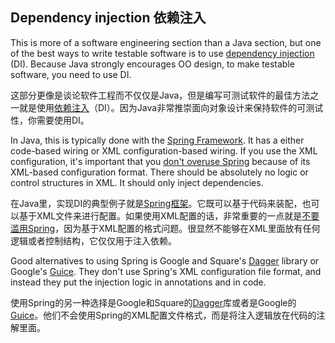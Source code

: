 ## Dependency injection 依赖注入

This is more of a software engineering section than a Java section, but one of
the best ways to write testable software is to use [dependency injection][di]
(DI). Because Java strongly encourages OO design, to make testable software,
you need to use DI.

这部分更像是谈论软件工程而不仅仅是Java，但是编写可测试软件的最佳方法之一就是使用[依赖注入][di]（DI）。因为Java非常推崇面向对象设计来保持软件的可测试性，你需要使用DI。

In Java, this is typically done with the [Spring Framework][spring]. It has a
either code-based wiring or XML configuration-based wiring. If you use the XML
configuration, it's important that you [don't overuse Spring][springso] because
of its XML-based configuration format.  There should be absolutely no logic or
control structures in XML. It should only inject dependencies.

在Java里，实现DI的典型例子就是[Spring框架](spring)。它既可以基于代码来装配，也可以基于XML文件来进行配置。如果使用XML配置的话，非常重要的一点就是[不要滥用Spring][springso]，因为基于XML配置的格式问题。很显然不能够在XML里面放有任何逻辑或者控制结构，它仅仅用于注入依赖。

Good alternatives to using Spring is Google and Square's [Dagger][dagger]
library or Google's [Guice][guice]. They don't use Spring's XML
configuration file format, and instead they put the injection logic in
annotations and in code.

使用Spring的另一种选择是Google和Square的[Dagger][dagger]库或者是Google的[Guice][guice]。他们不会使用Spring的XML配置文件格式，而是将注入逻辑放在代码的注解里面。

[di]: http://en.wikipedia.org/wiki/Dependency_injection
[spring]: http://projects.spring.io/spring-framework/
[springso]: http://programmers.stackexchange.com/questions/92393/what-does-the-spring-framework-do-should-i-use-it-why-or-why-not
[dagger]: http://square.github.io/dagger/
[guice]: https://code.google.com/p/google-guice/